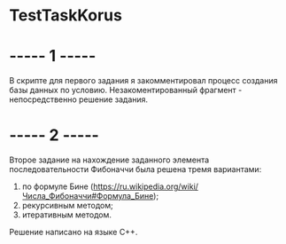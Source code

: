 # TestTaskKorus

# ----- 1 -----
В скрипте для первого задания я закомментировал процесс создания базы данных по условию. Незакоментированный фрагмент - непосредственно решение задания.

# ----- 2 -----
Второе задание на нахождение заданного элемента последовательности Фибоначчи была решена тремя вариантами: 

1) по формуле Бине (https://ru.wikipedia.org/wiki/Числа_Фибоначчи#Формула_Бине);
2) рекурсивным методом;
3) итеративным методом.


Решение написано на языке C++.
